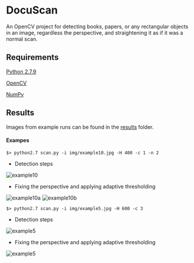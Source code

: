 # DocuScan
An OpenCV project for detecting books, papers, or any rectangular objects in an image, regardless the perspective, and straightening it as if it was a normal scan.

## Requirements
[Python 2.7.9](https://www.python.org/downloads/release/python-279/)

[OpenCV](http://opencv.org)

[NumPy](http://www.numpy.org)

## Results
Images from example runs can be found in the [results](./results) folder.

#### Exampes
    $> python2.7 scan.py -i img/example10.jpg -H 400 -c 1 -n 2

- Detection steps

![example10](https://raw.githubusercontent.com/agyorev/DocuScan/master/results/example10_400_1.jpg)

- Fixing the perspective and applying adaptive thresholding

![example10a](https://raw.githubusercontent.com/agyorev/DocuScan/master/results/example10_400_1_2_a_final.jpg)
![example10b](https://raw.githubusercontent.com/agyorev/DocuScan/master/results/example10_400_1_2_b_final.jpg)

    $> python2.7 scan.py -i img/example5.jpg -H 600 -c 3

- Detection steps

![example5](https://raw.githubusercontent.com/agyorev/DocuScan/master/results/example5_600_3.jpg)

- Fixing the perspective and applying adaptive thresholding

![example5](https://raw.githubusercontent.com/agyorev/DocuScan/master/results/example5_600_3_final.jpg)
